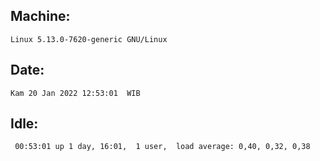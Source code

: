## Machine:
```
Linux 5.13.0-7620-generic GNU/Linux
```
## Date:
```
Kam 20 Jan 2022 12:53:01  WIB
```
## Idle:
```
 00:53:01 up 1 day, 16:01,  1 user,  load average: 0,40, 0,32, 0,38
```
